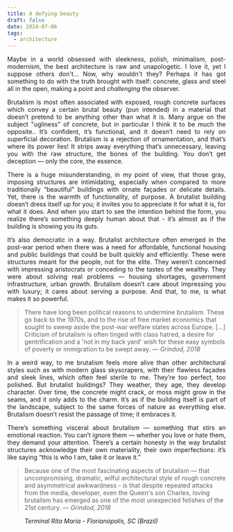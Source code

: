 ```yaml
---
title: A defying beauty
draft: false
date: 2024-07-06
tags:
  - architecture
---
```


<p align="justify">Maybe in a world obsessed with sleekness, polish, minimalism, post-modernism, the best architecture is raw and unapologetic. I love it, yet I suppose others don't... Now, why wouldn't they? Perhaps it has got something to do with the truth brought with itself: concrete, glass and steel all in the open, making a point and <em>challenging</em> the observer.</p>

<p align="justify">Brutalism is most often associated with exposed, rough concrete surfaces which convey a certain brutal beauty (pun intended) in a material that doesn’t pretend to be anything other than what it is. Many argue on the subject "ugliness" of concrete, but in particular I think it to be much the opposite.. It’s confident, it’s functional, and it doesn’t need to rely on superficial decoration. Brutalism is a rejection of ornamentation, and that’s where its power lies! It strips away everything that’s unnecessary, leaving you with the raw structure, the bones of the building. You don’t get deception — only the core, the essence.</p>

<p align="justify">There is a huge misunderstanding, in my point of view, that those gray, imposing structures are intimidating, especially when compared to more traditionally “beautiful” buildings with ornate façades or delicate details. Yet, there is the warmth of functionality, of purpose. A brutalist building doesn’t dress itself up for you; it invites you to appreciate it for what it is, for what it does. And when you start to see the intention behind the form, you realize there’s something deeply human about that - it’s almost as if the building is showing you its guts.</p>

<p align="justify">It’s also democratic in a way. Brutalist architecture often emerged in the post-war period when there was a need for affordable, functional housing and public buildings that could be built quickly and efficiently. These were structures meant for the people, not for the elite. They weren’t concerned with impressing aristocrats or conceding to the tastes of the wealthy. They were about solving real problems — housing shortages, government infrastructure, urban growth. Brutalism doesn’t care about impressing you with luxury; it cares about serving a purpose. And that, to me, is what makes it so powerful.</p>

<p align="justify">
<blockquote> There have long been political reasons to undermine brutalism. These go back to the 1970s, and to the rise of free market economics that sought to sweep aside the post-war welfare states across Europe. [...] Criticism of brutalism is often tinged with class hatred, a desire for gentrification and a 'not in my back yard' wish for these easy symbols of poverty or immigration to be swept away.
<em>— Grindod, 2018</em>
</blockquote>
</p>
<p align="justify">In a weird way, to me brutalism feels more alive than other architectural styles such as with modern glass skyscrapers, with their flawless façades and sleek lines, which often feel sterile to me. They’re too perfect, too polished. But brutalist buildings? They weather, they age, they develop character. Over time, the concrete might crack, or moss might grow in the seams, and it only adds to the charm. It’s as if the building itself is part of the landscape, subject to the same forces of nature as everything else. Brutalism doesn’t resist the passage of time; it embraces it.</p>

<p align="justify">There’s something visceral about brutalism — something that stirs an emotional reaction. You can’t ignore them — whether you love or hate them, they demand your attention. There’s a certain honesty in the way brutalist structures acknowledge their own materiality, their own imperfections: it’s like saying “this is who I am, take it or leave it.”</p>

<p align="justify">
<blockquote>
Because one of the most fascinating aspects of brutalism — that uncompromising, dramatic, wilful architectural style of rough concrete and asymmetrical awkwardness - is that despite repeated attacks from the media, developer, even the Queen's son Charles, loving brutalism has emerged as one of the most unexpected fetishes of the 21st century.
<em>— Grindod, 2018</em>
</blockquote>
</p>

<figure>
    <img src="https://images.adsttc.com/media/images/5c33/3aba/08a5/e5ec/d500/0051/slideshow/9_DSC3096.jpg?1546861225"
         alt=""><figcaption><i>Terminal Rita Maria - Florianópolis, SC (Brazil)</i></figcaption>
</figure>
